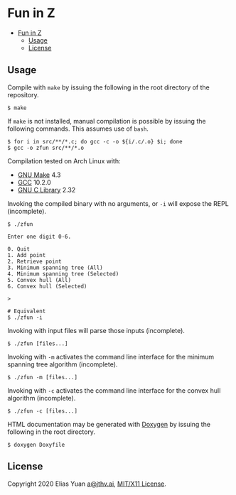 <!-- SPDX-License-Identifier: X11 -->
# Fun in Z

- [Fun in Z](#fun-in-z)
  - [Usage](#usage)
  - [License](#license)

## Usage

Compile with `make` by issuing the following in the root directory of the repository.

```shell
$ make
```

If `make` is not installed, manual compilation is possible by issuing the following commands. This assumes use of
`bash`.

```shell
$ for i in src/**/*.c; do gcc -c -o ${i/.c/.o} $i; done
$ gcc -o zfun src/**/*.o
```

Compilation tested on Arch Linux with:

- [GNU Make](https://www.gnu.org/software/make/) 4.3
- [GCC](http://gcc.gnu.org/) 10.2.0
- [GNU C Library](https://www.gnu.org/software/libc/) 2.32

Invoking the compiled binary with no arguments, or `-i` will expose the REPL (incomplete).

```shell
$ ./zfun

Enter one digit 0-6.

0. Quit
1. Add point
2. Retrieve point
3. Minimum spanning tree (All)
4. Minimum spanning tree (Selected)
5. Convex hull (All)
6. Convex hull (Selected)

>

# Equivalent
$ ./zfun -i
```

Invoking with input files will parse those inputs (incomplete).

```shell
$ ./zfun [files...]
```

Invoking with `-m` activates the command line interface for the minimum spanning tree algorithm (incomplete).

```shell
$ ./zfun -m [files...]
```

Invoking with `-c` activates the command line interface for the convex hull algorithm (incomplete).

```shell
$ ./zfun -c [files...]
```

HTML documentation may be generated with [Doxygen](https://www.doxygen.nl/index.html) by issuing the following in the
root directory.

```shell
$ doxygen Doxyfile
```

## License

Copyright 2020 Elias Yuan <a@jthv.ai>, [MIT/X11 License](./LICENSE).

<!-- markdownlint-disable-file commands-show-output -->
